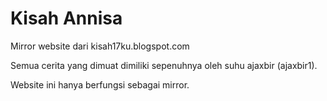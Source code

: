 # Kisah Annisa

Mirror website dari kisah17ku.blogspot.com

Semua cerita yang dimuat dimiliki sepenuhnya oleh suhu ajaxbir (ajaxbir1).

Website ini hanya berfungsi sebagai mirror.
